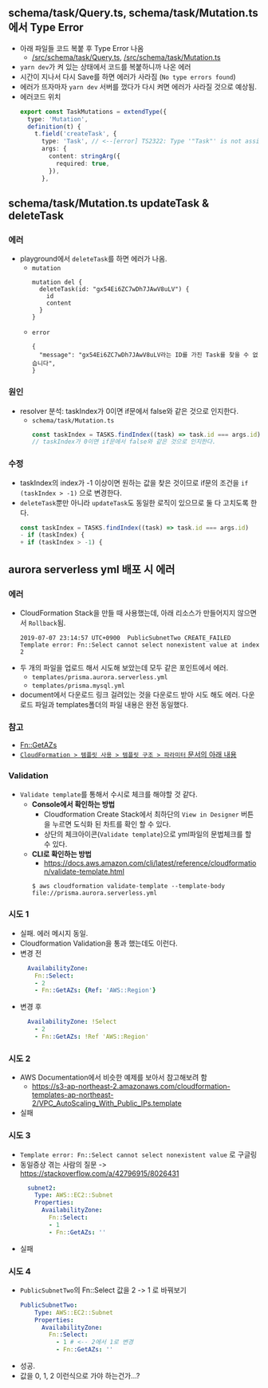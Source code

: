 ## schema/task/Query.ts, schema/task/Mutation.ts 에서 Type Error
- 아래 파일들 코드 복붙 후 Type Error 나옴
  - [/src/schema/task/Query.ts](https://github.com/geoseong/serverless-graphql-workshop/blob/master/documents/1-graphql/README.md#srcschemataskqueryts), [/src/schema/task/Mutation.ts](https://github.com/geoseong/serverless-graphql-workshop/blob/master/documents/1-graphql/README.md#srcschemataskmutationts)
- `yarn dev`가 켜 있는 상태에서 코드를 복붙하니까 나온 에러
- 시간이 지나서 다시 Save를 하면 에러가 사라짐 (`No type errors found`)
- 에러가 뜨자마자 `yarn dev` 서버를 껐다가 다시 켜면 에러가 사라질 것으로 예상됨.
- 에러코드 위치
  ```ts
  export const TaskMutations = extendType({
    type: 'Mutation',
    definition(t) {
      t.field('createTask', {
        type: 'Task', // <--[error] TS2322: Type '"Task"' is not assignable to type '"Query" | "Mutation" | "Boolean" | "Float" | "ID" | "Int" | "String" | NexusObjectTypeDef<string> | NexusInterfaceTypeDef<string> | NexusUnionTypeDef<string> | NexusEnumTypeDef<string> | NexusScalarTypeDef<...> | NexusWrappedType<...>'.
        args: {
          content: stringArg({
            required: true,
          }),
        },
  ```

## schema/task/Mutation.ts updateTask & deleteTask
### 에러
- playground에서 `deleteTask`를 하면 에러가 나옴.
  - `mutation`
    ```
    mutation del {
      deleteTask(id: "gx54Ei6ZC7wDh7JAwV8uLV") {
        id
        content
      }
    }
    ```
  - `error`
    ```
    {
      "message": "gx54Ei6ZC7wDh7JAwV8uLV라는 ID를 가진 Task를 찾을 수 없습니다",
    }
    ```
### 원인
- resolver 분석: taskIndex가 0이면 if문에서 false와 같은 것으로 인지한다.
  - `schema/task/Mutation.ts`
    ```ts
    const taskIndex = TASKS.findIndex((task) => task.id === args.id)
    // taskIndex가 0이면 if문에서 false와 같은 것으로 인지한다.
    ```
### 수정
- taskIndex의 index가 -1 이상이면 원하는 값을 찾은 것이므로 if문의 조건을 `if (taskIndex > -1)` 으로 변경한다.
- `deleteTask`뿐만 아니라 `updateTask`도 동일한 로직이 있으므로 둘 다 고치도록 한다.
  ```ts
  const taskIndex = TASKS.findIndex((task) => task.id === args.id)
  - if (taskIndex) {
  + if (taskIndex > -1) {
  ```

## aurora serverless yml 배포 시 에러
### 에러
- CloudFormation Stack을 만들 때 사용했는데, 아래 리소스가 만들어지지 않으면서 `Rollback`됨.
  ```
  2019-07-07 23:14:57 UTC+0900	PublicSubnetTwo	CREATE_FAILED	Template error: Fn::Select cannot select nonexistent value at index 2
  ```
- 두 개의 파일을 업로드 해서 시도해 보았는데 모두 같은 포인트에서 에러.
  - `templates/prisma.aurora.serverless.yml`
  - `templates/prisma.mysql.yml`
- document에서 다운로드 링크 걸려있는 것을 다운로드 받아 시도 해도 에러. 다운로드 파일과 templates폴더의 파일 내용은 완전 동일했다.

### 참고
- [Fn::GetAZs](https://docs.aws.amazon.com/ko_kr/AWSCloudFormation/latest/UserGuide/intrinsic-function-reference-getavailabilityzones.html)
- [`CloudFormation > 템플릿 사용 > 템플릿 구조 > 파라미터` 문서의 아래 내용](https://docs.aws.amazon.com/ko_kr/AWSCloudFormation/latest/UserGuide/parameters-section-structure.html#parameters-section-structure-syntax.yaml)

### Validation
- `Validate template`를 통해서 수시로 체크를 해야할 것 같다.
  - **Console에서 확인하는 방법**
    - Cloudformation Create Stack에서 최하단의 `View in Designer` 버튼을 누르면 도식화 된 차트를 확인 할 수 있다.
    - 상단의 체크아이콘(`Validate template`)으로 yml파일의 문법체크를 할 수 있다.
  - **CLI로 확인하는 방법**
    - https://docs.aws.amazon.com/cli/latest/reference/cloudformation/validate-template.html
    ```
    $ aws cloudformation validate-template --template-body file://prisma.aurora.serverless.yml
    ```

### 시도 1
- 실패. 에러 메시지 동일.
- Cloudformation Validation을 통과 했는데도 이런다.
- 변경 전
  ```yaml
    AvailabilityZone:
      Fn::Select:
      - 2
      - Fn::GetAZs: {Ref: 'AWS::Region'}
  ```
- 변경 후
  ```yaml
    AvailabilityZone: !Select 
      - 2
      - Fn::GetAZs: !Ref 'AWS::Region'
  ```

### 시도 2
- AWS Documentation에서 비슷한 예제를 보아서 참고해보려 함
  - https://s3-ap-northeast-2.amazonaws.com/cloudformation-templates-ap-northeast-2/VPC_AutoScaling_With_Public_IPs.template
- 실패

### 시도 3
- `Template error: Fn::Select cannot select nonexistent value` 로 구글링
- 동일증상 겪는 사람의 질문 -> https://stackoverflow.com/a/42796915/8026431
  ```yaml
    subnet2:
      Type: AWS::EC2::Subnet
      Properties:
        AvailabilityZone:
          Fn::Select:
          - 1
          - Fn::GetAZs: ''
  ```
- 실패

### 시도 4
- `PublicSubnetTwo`의 Fn::Select 값을 2 -> 1 로 바꿔보기
  ```yaml
  PublicSubnetTwo:
      Type: AWS::EC2::Subnet
      Properties:
        AvailabilityZone:
          Fn::Select:
            - 1 # <-- 2에서 1로 변경
            - Fn::GetAZs: ''
  ```
- 성공.
- 값을 0, 1, 2 이런식으로 가야 하는건가...?
